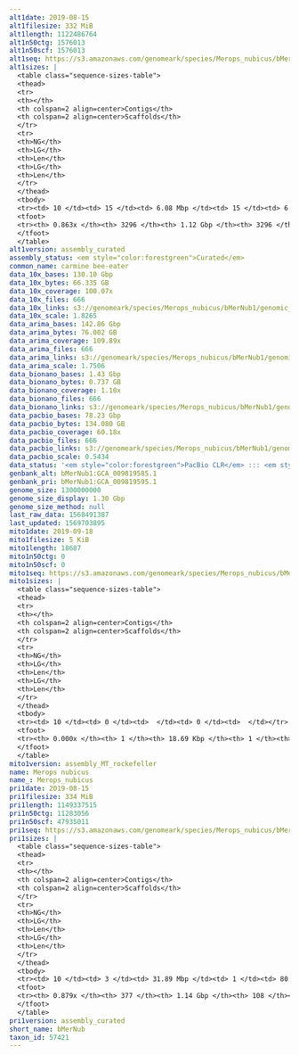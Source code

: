 ```yaml
---
alt1date: 2019-08-15
alt1filesize: 332 MiB
alt1length: 1122486764
alt1n50ctg: 1576013
alt1n50scf: 1576013
alt1seq: https://s3.amazonaws.com/genomeark/species/Merops_nubicus/bMerNub1/assembly_curated/bMerNub1.alt.cur.20190815.fasta.gz
alt1sizes: |
  <table class="sequence-sizes-table">
  <thead>
  <tr>
  <th></th>
  <th colspan=2 align=center>Contigs</th>
  <th colspan=2 align=center>Scaffolds</th>
  </tr>
  <tr>
  <th>NG</th>
  <th>LG</th>
  <th>Len</th>
  <th>LG</th>
  <th>Len</th>
  </tr>
  </thead>
  <tbody>
  <tr><td> 10 </td><td> 15 </td><td> 6.08 Mbp </td><td> 15 </td><td> 6.08 Mbp </td></tr>  <tr><td> 20 </td><td> 43 </td><td> 3.79 Mbp </td><td> 43 </td><td> 3.79 Mbp </td></tr>  <tr><td> 30 </td><td> 83 </td><td> 2.92 Mbp </td><td> 83 </td><td> 2.92 Mbp </td></tr>  <tr><td> 40 </td><td> 135 </td><td> 2.13 Mbp </td><td> 135 </td><td> 2.13 Mbp </td></tr>  <tr style="background-color:#cccccc;"><td> 50 </td><td> 206 </td><td> 1.58 Mbp </td><td> 206 </td><td> 1.58 Mbp </td></tr>  <tr><td> 60 </td><td> 311 </td><td> 0.96 Mbp </td><td> 311 </td><td> 0.96 Mbp </td></tr>  <tr><td> 70 </td><td> 496 </td><td> 485.29 Kbp </td><td> 496 </td><td> 485.29 Kbp </td></tr>  <tr><td> 80 </td><td> 1276 </td><td> 75.82 Kbp </td><td> 1276 </td><td> 75.82 Kbp </td></tr>  <tr><td> 90 </td><td> 0 </td><td>  </td><td> 0 </td><td>  </td></tr>  <tr><td> 100 </td><td> 0 </td><td>  </td><td> 0 </td><td>  </td></tr>  </tbody>
  <tfoot>
  <tr><th> 0.863x </th><th> 3296 </th><th> 1.12 Gbp </th><th> 3296 </th><th> 1.12 Gbp </th></tr>
  </tfoot>
  </table>
alt1version: assembly_curated
assembly_status: <em style="color:forestgreen">Curated</em>
common_name: carmine bee-eater
data_10x_bases: 130.10 Gbp
data_10x_bytes: 66.335 GB
data_10x_coverage: 100.07x
data_10x_files: 666
data_10x_links: s3://genomeark/species/Merops_nubicus/bMerNub1/genomic_data/10x/<br>
data_10x_scale: 1.8265
data_arima_bases: 142.86 Gbp
data_arima_bytes: 76.002 GB
data_arima_coverage: 109.89x
data_arima_files: 666
data_arima_links: s3://genomeark/species/Merops_nubicus/bMerNub1/genomic_data/arima/<br>
data_arima_scale: 1.7506
data_bionano_bases: 1.43 Gbp
data_bionano_bytes: 0.737 GB
data_bionano_coverage: 1.10x
data_bionano_files: 666
data_bionano_links: s3://genomeark/species/Merops_nubicus/bMerNub1/genomic_data/bionano/<br>
data_pacbio_bases: 78.23 Gbp
data_pacbio_bytes: 134.080 GB
data_pacbio_coverage: 60.18x
data_pacbio_files: 666
data_pacbio_links: s3://genomeark/species/Merops_nubicus/bMerNub1/genomic_data/pacbio/<br>
data_pacbio_scale: 0.5434
data_status: '<em style="color:forestgreen">PacBio CLR</em> ::: <em style="color:forestgreen">10x</em> ::: <em style="color:forestgreen">Bionano</em> ::: <em style="color:forestgreen">Arima</em>'
genbank_alt: bMerNub1:GCA_009819585.1
genbank_pri: bMerNub1:GCA_009819595.1
genome_size: 1300000000
genome_size_display: 1.30 Gbp
genome_size_method: null
last_raw_data: 1568491387
last_updated: 1569703895
mito1date: 2019-09-18
mito1filesize: 5 KiB
mito1length: 18687
mito1n50ctg: 0
mito1n50scf: 0
mito1seq: https://s3.amazonaws.com/genomeark/species/Merops_nubicus/bMerNub1/assembly_MT_rockefeller/bMerNub1.MT.20190918.fasta.gz
mito1sizes: |
  <table class="sequence-sizes-table">
  <thead>
  <tr>
  <th></th>
  <th colspan=2 align=center>Contigs</th>
  <th colspan=2 align=center>Scaffolds</th>
  </tr>
  <tr>
  <th>NG</th>
  <th>LG</th>
  <th>Len</th>
  <th>LG</th>
  <th>Len</th>
  </tr>
  </thead>
  <tbody>
  <tr><td> 10 </td><td> 0 </td><td>  </td><td> 0 </td><td>  </td></tr>  <tr><td> 20 </td><td> 0 </td><td>  </td><td> 0 </td><td>  </td></tr>  <tr><td> 30 </td><td> 0 </td><td>  </td><td> 0 </td><td>  </td></tr>  <tr><td> 40 </td><td> 0 </td><td>  </td><td> 0 </td><td>  </td></tr>  <tr style="background-color:#cccccc;"><td> 50 </td><td> 0 </td><td style="background-color:#ff8888;">  </td><td> 0 </td><td style="background-color:#ff8888;">  </td></tr>  <tr><td> 60 </td><td> 0 </td><td>  </td><td> 0 </td><td>  </td></tr>  <tr><td> 70 </td><td> 0 </td><td>  </td><td> 0 </td><td>  </td></tr>  <tr><td> 80 </td><td> 0 </td><td>  </td><td> 0 </td><td>  </td></tr>  <tr><td> 90 </td><td> 0 </td><td>  </td><td> 0 </td><td>  </td></tr>  <tr><td> 100 </td><td> 0 </td><td>  </td><td> 0 </td><td>  </td></tr>  </tbody>
  <tfoot>
  <tr><th> 0.000x </th><th> 1 </th><th> 18.69 Kbp </th><th> 1 </th><th> 18.69 Kbp </th></tr>
  </tfoot>
  </table>
mito1version: assembly_MT_rockefeller
name: Merops nubicus
name_: Merops_nubicus
pri1date: 2019-08-15
pri1filesize: 334 MiB
pri1length: 1149337515
pri1n50ctg: 11283056
pri1n50scf: 47935011
pri1seq: https://s3.amazonaws.com/genomeark/species/Merops_nubicus/bMerNub1/assembly_curated/bMerNub1.pri.cur.20190815.fasta.gz
pri1sizes: |
  <table class="sequence-sizes-table">
  <thead>
  <tr>
  <th></th>
  <th colspan=2 align=center>Contigs</th>
  <th colspan=2 align=center>Scaffolds</th>
  </tr>
  <tr>
  <th>NG</th>
  <th>LG</th>
  <th>Len</th>
  <th>LG</th>
  <th>Len</th>
  </tr>
  </thead>
  <tbody>
  <tr><td> 10 </td><td> 3 </td><td> 31.89 Mbp </td><td> 1 </td><td> 80.19 Mbp </td></tr>  <tr><td> 20 </td><td> 8 </td><td> 25.81 Mbp </td><td> 3 </td><td> 71.73 Mbp </td></tr>  <tr><td> 30 </td><td> 13 </td><td> 20.62 Mbp </td><td> 5 </td><td> 63.10 Mbp </td></tr>  <tr><td> 40 </td><td> 21 </td><td> 13.87 Mbp </td><td> 7 </td><td> 50.89 Mbp </td></tr>  <tr style="background-color:#cccccc;"><td> 50 </td><td> 32 </td><td style="background-color:#88ff88;"> 11.28 Mbp </td><td> 10 </td><td style="background-color:#88ff88;"> 47.94 Mbp </td></tr>  <tr><td> 60 </td><td> 46 </td><td> 7.95 Mbp </td><td> 12 </td><td> 43.61 Mbp </td></tr>  <tr><td> 70 </td><td> 71 </td><td> 3.77 Mbp </td><td> 16 </td><td> 37.60 Mbp </td></tr>  <tr><td> 80 </td><td> 121 </td><td> 1.71 Mbp </td><td> 21 </td><td> 17.19 Mbp </td></tr>  <tr><td> 90 </td><td> 0 </td><td>  </td><td> 0 </td><td>  </td></tr>  <tr><td> 100 </td><td> 0 </td><td>  </td><td> 0 </td><td>  </td></tr>  </tbody>
  <tfoot>
  <tr><th> 0.879x </th><th> 377 </th><th> 1.14 Gbp </th><th> 108 </th><th> 1.15 Gbp </th></tr>
  </tfoot>
  </table>
pri1version: assembly_curated
short_name: bMerNub
taxon_id: 57421
---
```

